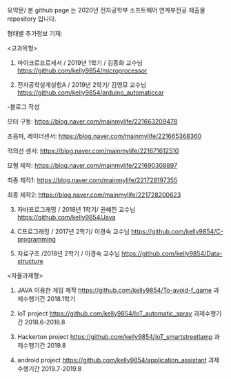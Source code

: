 요약문/
본 github page 는 2020년 전자공학부 소프트웨어 연계부전공 제출물 repository 입니다.


형태별 추가정보 기재:

<교과목형>
1. 마이크로프로세서 / 2019년 1학기 / 김종화 교수님
https://github.com/kelly9854/microprocessor


2. 전자공학설계실험A / 2019년 2학기/ 김영모 교수님
https://github.com/kelly9854/arduino_automaticcar

-블로그 작성

모터 구동: https://blog.naver.com/mainmylife/221663209478

초음파, 레이더센서: https://blog.naver.com/mainmylife/221665368360

적외선 센서: https://blog.naver.com/mainmylife/221671612510

모형 제작: https://blog.naver.com/mainmylife/221690308897

최종 제작1: https://blog.naver.com/mainmylife/221728197355

최종 제작2: https://blog.naver.com/mainmylife/221728200623



3. 자바프로그래밍 / 2018년 1학기/ 권혜진 교수님
https://github.com/kelly9854/Java

4. C프로그래밍 / 2017년 2학기/ 이경숙 교수님
https://github.com/kelly9854/C-programming

5. 자료구조 /2018년 2학기 / 이경숙 교수님
https://github.com/kelly9854/Data-structure


<자율과제형>

1. JAVA 이용한 게임 제작
https://github.com/kelly9854/To-avoid-f_game
과제수행기간 2018.1학기

2. IoT project
https://github.com/kelly9854/IoT_automatic_spray
과제수행기간 2018.6-2018.8

3. Hackerton project
https://github.com/kelly9854/IoT_smartstreetlamp
과제수행기간 2019.8

4. android project
https://github.com/kelly9854/application_assistant
과제수행기간 2019.7-2019.8
